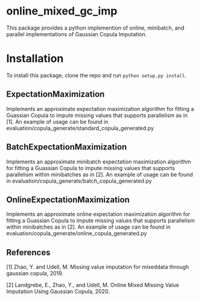 # online_mixed_gc_imp
This package provides a python implemention of online, minibatch, and parallel implementations of Gaussian Copula Imputation.

# Installation

To install this package, clone the repo and run `python setup.py install`.

## ExpectationMaximization
Implements an approximate expectation maximization algorithm for fitting a Guassian Copula to impute missing values that supports parallelism as in [1]. An example of usage can be found in evaluation/copula_generate/standard_copula_generated.py

## BatchExpectationMaximization
Implements an approximate minibatch expectation maximization algorithm for fitting a Guassian Copula to impute missing values that supports parallelism within minibatches as in [2]. An example of usage can be found in evaluation/copula_generate/batch_copula_generated.py

## OnlineExpectationMaximization
Implements an approximate online expectation maximization algorithm for fitting a Guassian Copula to impute missing values that supports parallelism within minibatches as in [2]. An example of usage can be found in evaluation/copula_generate/online_copula_generated.py


## References
[1] Zhao, Y. and Udell, M. Missing value imputation for mixeddata through gaussian copula, 2019.

[2] Landgrebe, E., Zhao, Y., and Udell, M. Online Mixed Missing Value Imputation Using Gaussian Copula, 2020.
